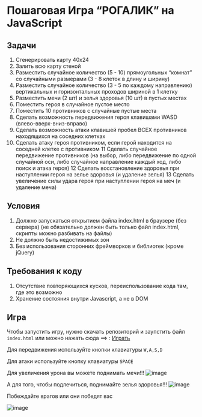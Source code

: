 # Пошаговая Игра “РОГАЛИК” на JavaScript 

## Задачи
1.  Сгенерировать карту 40x24
2.	Залить всю карту стеной
3.	Разместить случайное количество (5 - 10) прямоугольных “комнат” со случайными размерами (3 - 8 клеток в длину и ширину)
4.	Разместить случайное количество (3 - 5 по каждому направлению)
вертикальных и горизонтальных проходов шириной в 1 клетку
5.	Разместить мечи (2 шт) и зелья здоровья (10 шт) в пустых местах
6.	Поместить героя в случайное пустое место
7.	Поместить 10 противников с случайные пустые места
8.	Сделать возможность передвижения героя клавишами WASD
(влево-вверх-вниз-вправо)
9.	Сделать возможность атаки клавишей пробел ВСЕХ противников
находящихся на соседних клетках
10.	Сделать атаку героя противником, если герой находится на соседней клетке с противником
11	Сделать случайное передвижение противников (на выбор, либо передвижение по одной случайной оси, либо случайное направление каждый ход, либо поиск и атака героя)
12	Сделать восстановление здоровья при наступлении героя на зелье
здоровья (и удаление зелья)
13	Сделать увеличение силы удара героя при наступлении героя на меч
(и удаление меча)

## Условия
1.	Должно запускаться открытием файла index.html в браузере (без сервера) (не обязательно должен быть только файл index.html, скрипты можно разбивать на файлы)
2.	Не должно быть недостижимых зон
3.	Без использования сторонних фреймворков и библиотек (кроме jQuery)



## Требования к коду
1.	Отсутствие повторяющихся кусков, переиспользование кода там, где это возможно
2.	Хранение состояния внутри Javascript, а не в DOM

## Игра
Чтобы запустить игру, нужно скачать репозиторий и заупстить файл ```index.html``` или можно нажать сюда ==> : [Играть](https://tihohod2000.github.io/rogue/)

Для передвижения используйте кнопки клавиатуры ```W,A,S,D```

Для атаки используйте кнопку клавиатуры ```SPACE```

Для увеличения урона вы можете поднимать мечи!!! ![image](https://github.com/user-attachments/assets/e45da434-d456-4b54-a825-b61624bf16d3) 

А для того, чтобы подлечиться, поднимайте зелья здоровья!!! ![image](https://github.com/user-attachments/assets/a9802925-7de7-4cb7-8c9d-a2354cd6b5c5)



Побеждайте врагов или они победят вас

![image](https://github.com/user-attachments/assets/5c3c0819-e04d-4a56-8b2b-86fd3d64352b)
